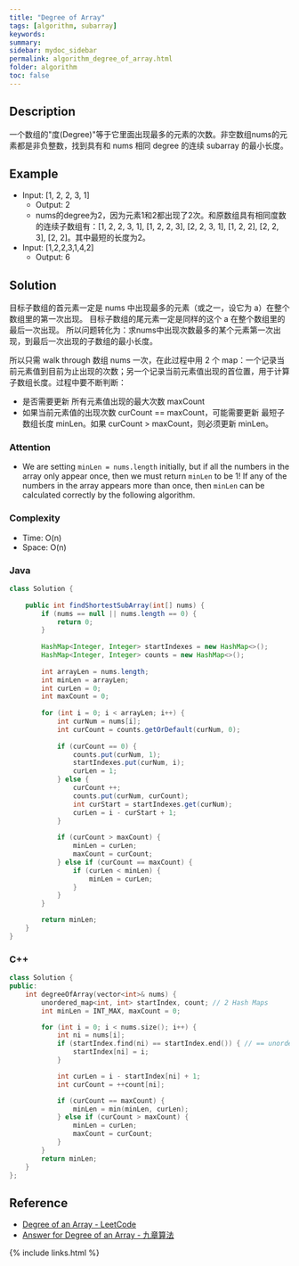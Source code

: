 ```yaml
---
title: "Degree of Array"
tags: [algorithm, subarray]
keywords:
summary:
sidebar: mydoc_sidebar
permalink: algorithm_degree_of_array.html
folder: algorithm
toc: false
---
```


## Description

一个数组的"度(Degree)"等于它里面出现最多的元素的次数。非空数组nums的元素都是非负整数，找到具有和 nums 相同 degree 的连续 subarray 的最小长度。

## Example

* Input: [1, 2, 2, 3, 1]
  * Output: 2
  * nums的degree为2，因为元素1和2都出现了2次。和原数组具有相同度数的连续子数组有：[1, 2, 2, 3, 1], [1, 2, 2, 3], [2, 2, 3, 1], [1, 2, 2], [2, 2, 3], [2, 2]。其中最短的长度为2。
* Input: [1,2,2,3,1,4,2]
  * Output: 6

## Solution

目标子数组的首元素一定是 nums 中出现最多的元素（或之一，设它为 a）在整个数组里的第一次出现。
目标子数组的尾元素一定是同样的这个 a 在整个数组里的最后一次出现。
所以问题转化为：求nums中出现次数最多的某个元素第一次出现，到最后一次出现的子数组的最小长度。

所以只需 walk through 数组 nums 一次，在此过程中用 2 个 map：一个记录当前元素值到目前为止出现的次数；另一个记录当前元素值出现的首位置，用于计算子数组长度。过程中要不断判断：
* 是否需要更新 所有元素值出现的最大次数 maxCount
* 如果当前元素值的出现次数 curCount == maxCount，可能需要更新 最短子数组长度 minLen。如果 curCount > maxCount，则必须更新 minLen。

### Attention
* We are setting `minLen = nums.length` initially, but if all the numbers in the array only appear once, then we must return `minLen` to be 1! If any of the numbers in the array appears more than once, then `minLen` can be calculated correctly by the following algorithm.

### Complexity

* Time: O(n)
* Space: O(n)

### Java

```java
class Solution {
    
    public int findShortestSubArray(int[] nums) {
        if (nums == null || nums.length == 0) {
            return 0;
        }
        
        HashMap<Integer, Integer> startIndexes = new HashMap<>();
        HashMap<Integer, Integer> counts = new HashMap<>();
        
        int arrayLen = nums.length;
        int minLen = arrayLen;
        int curLen = 0;
        int maxCount = 0;
        
        for (int i = 0; i < arrayLen; i++) {
            int curNum = nums[i];
            int curCount = counts.getOrDefault(curNum, 0);
            
            if (curCount == 0) {
                counts.put(curNum, 1);
                startIndexes.put(curNum, i);
                curLen = 1;
            } else {
                curCount ++;
                counts.put(curNum, curCount);
                int curStart = startIndexes.get(curNum);
                curLen = i - curStart + 1;
            }
            
            if (curCount > maxCount) {
                minLen = curLen;
                maxCount = curCount;
            } else if (curCount == maxCount) {
                if (curLen < minLen) {
                    minLen = curLen;
                }
            }
        }

        return minLen;
    }
}
```

### C++

```c++
class Solution {
public:
    int degreeOfArray(vector<int>& nums) {
        unordered_map<int, int> startIndex, count; // 2 Hash Maps
        int minLen = INT_MAX, maxCount = 0;

        for (int i = 0; i < nums.size(); i++) {
            int ni = nums[i];
            if (startIndex.find(ni) == startIndex.end()) { // == unordered_map.end() 表示不存在，即iterate到尾部还是没能找到
                startIndex[ni] = i;
            }

            int curLen = i - startIndex[ni] + 1;
            int curCount = ++count[ni];

            if (curCount == maxCount) {
                minLen = min(minLen, curLen);
            } else if (curCount > maxCount) {
                minLen = curLen;
                maxCount = curCount;
            }
        }
        return minLen;
    }
};
```


## Reference
* [Degree of an Array - LeetCode](https://leetcode.com/problems/degree-of-an-array/description/)
* [Answer for Degree of an Array - 九章算法](https://www.jiuzhang.com/solution/shu-zu-de-du-shu/)

{% include links.html %}
